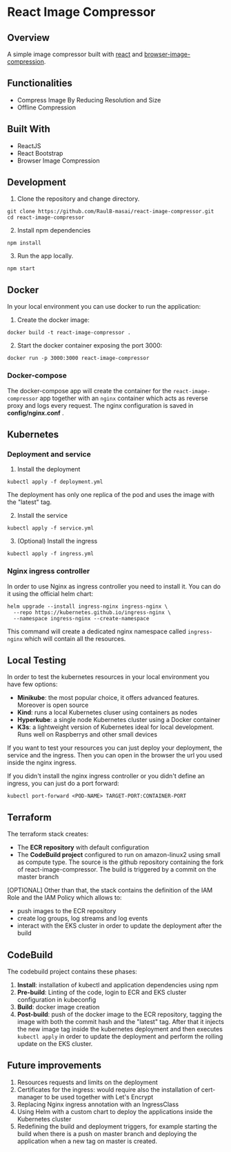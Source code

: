 # React Image Compressor

## Overview

A simple image compressor built with [react](https://reactjs.org/) and [browser-image-compression](https://www.npmjs.com/package/browser-image-compression).

## Functionalities

- Compress Image By Reducing Resolution and Size
- Offline Compression

## Built With

- ReactJS
- React Bootstrap
- Browser Image Compression

## Development

1. Clone the repository and change directory.

```
git clone https://github.com/RaulB-masai/react-image-compressor.git
cd react-image-compressor
```

2. Install npm dependencies

```
npm install
```

3. Run the app locally.

```
npm start
```

## Docker
In your local environment you can use docker to run the application:

1. Create the docker image:

```
docker build -t react-image-compressor .
``` 

2. Start the docker container exposing the port 3000:

```
docker run -p 3000:3000 react-image-compressor
``` 

### Docker-compose

The docker-compose app will create the container for the `react-image-compressor` app together with an `nginx` container which acts as reverse proxy and logs every request. The nginx configuration is saved in **config/nginx.conf** .

## Kubernetes

### Deployment and service

1. Install the deployment

```
kubectl apply -f deployment.yml
```

The deployment has only one replica of the pod and uses the image with the "latest" tag.

2. Install the service

```
kubectl apply -f service.yml
```

3. (Optional) Install the ingress

```
kubectl apply -f ingress.yml
```

### Nginx ingress controller

In order to use Nginx as ingress controller you need to install it. You can do it using the official helm chart:

```
helm upgrade --install ingress-nginx ingress-nginx \
  --repo https://kubernetes.github.io/ingress-nginx \
  --namespace ingress-nginx --create-namespace
```

This command will create a dedicated nginx namespace called `ingress-nginx` which will contain all the resources.

## Local Testing
In order to test the kubernetes resources in your local environment you have few options:

- **Minikube**: the most popular choice, it offers advanced features. Moreover is open source
- **Kind**: runs a local Kubernetes cluser using containers as nodes
- **Hyperkube**: a single node Kubernetes cluster using a Docker container
- **K3s**: a lightweight version of Kubernetes ideal for local development. Runs well on Raspberrys and other small devices

If you want to test your resources you can just deploy your deployment, the service and the ingress. Then you can open in the browser the url you used inside the nginx ingress. 

If you didn't install the nginx ingress controller or you didn't define an ingress, you can just do a port forward:

```
kubectl port-forward <POD-NAME> TARGET-PORT:CONTAINER-PORT
```

## Terraform

The terraform stack creates:

- The **ECR repository** with default configuration
- The **CodeBuild project** configured to run on amazon-linux2 using small as compute type. The source is the github repository containing the fork of react-image-compressor. The build is triggered by a commit on the master branch

[OPTIONAL] Other than that, the stack contains the definition of the IAM Role and the IAM Policy which allows to:
- push images to the ECR repository
- create log groups, log streams and log events
- interact with the EKS cluster in order to update the deployment after the build

## CodeBuild
The codebuild project contains these phases:
1. **Install**: installation of kubectl and application dependencies using npm
2. **Pre-build**: Linting of the code, login to ECR and EKS cluster configuration in kubeconfig
3. **Build**: docker image creation
4. **Post-build**: push of the docker image to the ECR repository, tagging the image with both the commit hash and the "latest" tag. After that it injects the new image tag inside the kubernetes deployment and then executes `kubectl apply` in order to update the deployment and perform the rolling update on the EKS cluster.

## Future improvements
1. Resources requests and limits on the deployment
2. Certificates for the ingress: would require also the installation of cert-manager to be used together with Let's Encrypt
3. Replacing Nginx ingress annotation with an IngressClass
4. Using Helm with a custom chart to deploy the applications inside the Kubernetes cluster
5. Redefining the build and deployment triggers, for example starting the build when there is a push on master branch and deploying the application when a new tag on master is created.
